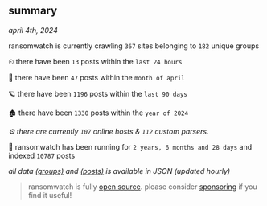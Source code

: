 
## summary
_april 4th, 2024_

ransomwatch is currently crawling `367` sites belonging to `182` unique groups

⏲ there have been `13` posts within the `last 24 hours`

🦈 there have been `47` posts within the `month of april`

🪐 there have been `1196` posts within the `last 90 days`

🏚 there have been `1330` posts within the `year of 2024`

_⚙️ there are currently `107` online hosts & `112` custom parsers._

🦕 ransomwatch has been running for `2 years, 6 months and 28 days` and indexed `10787` posts

_all data  [(groups)](http://ransomwhat.telemetry.ltd/groups) and [(posts)](http://ransomwhat.telemetry.ltd/posts) is available in JSON (updated hourly)_

> ransomwatch is fully [open source](https://github.com/joshhighet/ransomwatch#ransomwatch--). please consider [sponsoring](https://github.com/sponsors/joshhighet) if you find it useful!
